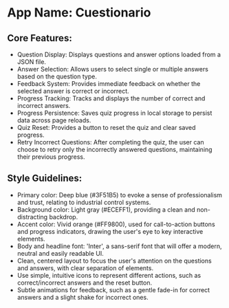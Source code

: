 # **App Name**: Cuestionario

## Core Features:

- Question Display: Displays questions and answer options loaded from a JSON file.
- Answer Selection: Allows users to select single or multiple answers based on the question type.
- Feedback System: Provides immediate feedback on whether the selected answer is correct or incorrect.
- Progress Tracking: Tracks and displays the number of correct and incorrect answers.
- Progress Persistence: Saves quiz progress in local storage to persist data across page reloads.
- Quiz Reset: Provides a button to reset the quiz and clear saved progress.
- Retry Incorrect Questions: After completing the quiz, the user can choose to retry only the incorrectly answered questions, maintaining their previous progress.

## Style Guidelines:

- Primary color: Deep blue (#3F51B5) to evoke a sense of professionalism and trust, relating to industrial control systems.
- Background color: Light gray (#ECEFF1), providing a clean and non-distracting backdrop.
- Accent color: Vivid orange (#FF9800), used for call-to-action buttons and progress indicators, drawing the user's eye to key interactive elements.
- Body and headline font: 'Inter', a sans-serif font that will offer a modern, neutral and easily readable UI.
- Clean, centered layout to focus the user's attention on the questions and answers, with clear separation of elements.
- Use simple, intuitive icons to represent different actions, such as correct/incorrect answers and the reset button.
- Subtle animations for feedback, such as a gentle fade-in for correct answers and a slight shake for incorrect ones.